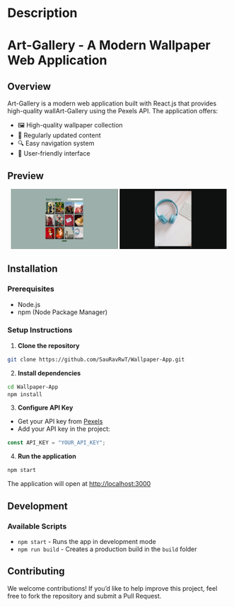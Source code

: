 # Description

# Art-Gallery - A Modern Wallpaper Web Application

## Overview
Art-Gallery is a modern web application built with React.js that provides high-quality wallArt-Gallery using the Pexels API. The application offers:

- 🖼️ High-quality wallpaper collection
- 🔄 Regularly updated content
- 🔍 Easy navigation system
- 👥 User-friendly interface

## Preview
<div align="center">
  <img src="./images/p1.png" width="48%" />
  <img src="./images/p2.png" width="48%" />
</div>

## Installation

### Prerequisites
- Node.js
- npm (Node Package Manager)

### Setup Instructions

1. **Clone the repository**
```bash
git clone https://github.com/SauRavRwT/Wallpaper-App.git
```

2. **Install dependencies**
```bash
cd Wallpaper-App
npm install
```

3. **Configure API Key**
- Get your API key from [Pexels](https://www.pexels.com/api/key/)
- Add your API key in the project:
```javascript
const API_KEY = "YOUR_API_KEY";
```

4. **Run the application**
```bash
npm start
```
The application will open at [http://localhost:3000](http://localhost:3000)

## Development

### Available Scripts

- `npm start` - Runs the app in development mode
- `npm run build` - Creates a production build in the `build` folder

## Contributing

We welcome contributions! If you’d like to help improve this project, feel free to fork the repository and submit a Pull Request.
